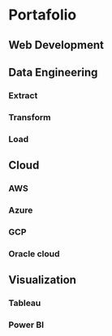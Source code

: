 # Portafolio

## Web Development

## Data Engineering

### Extract
### Transform
### Load

## Cloud

### AWS
### Azure
### GCP
### Oracle cloud

## Visualization
### Tableau
### Power BI

